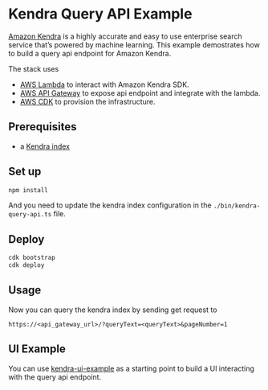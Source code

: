 # Kendra Query API Example

[Amazon Kendra](https://aws.amazon.com/kendra/) is a highly accurate and easy to use enterprise search service that’s powered by machine learning. This example demostrates how to build a query api endpoint for Amazon Kendra. 

The stack uses
* [AWS Lambda](https://aws.amazon.com/lambda/) to interact with Amazon Kendra SDK.
* [AWS API Gateway](https://aws.amazon.com/api-gateway/) to expose api endpoint and integrate with the lambda.
* [AWS CDK](https://aws.amazon.com/cdk/) to provision the infrastructure. 
   
## Prerequisites

* a [Kendra index](https://docs.aws.amazon.com/kendra/latest/dg/hiw-index.html) 

## Set up

```bash
npm install
```

And you need to update the kendra index configuration in the `./bin/kendra-query-api.ts` file. 

## Deploy

 ```bash
cdk bootstrap
cdk deploy
```

## Usage

Now you can query the kendra index by sending get request to 

`https://<api_gateway_url>/?queryText=<queryText>&pageNumber=1`

## UI Example

You can use [kendra-ui-example]( https://github.com/elangovana/kendra-ui-sample) as a starting point to build a UI interacting with the query api endpoint.


